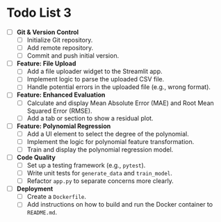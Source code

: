 # Todo List 3

- [ ] **Git & Version Control**
    - [ ] Initialize Git repository.
    - [ ] Add remote repository.
    - [ ] Commit and push initial version.
- [ ] **Feature: File Upload**
    - [ ] Add a file uploader widget to the Streamlit app.
    - [ ] Implement logic to parse the uploaded CSV file.
    - [ ] Handle potential errors in the uploaded file (e.g., wrong format).
- [ ] **Feature: Enhanced Evaluation**
    - [ ] Calculate and display Mean Absolute Error (MAE) and Root Mean Squared Error (RMSE).
    - [ ] Add a tab or section to show a residual plot.
- [ ] **Feature: Polynomial Regression**
    - [ ] Add a UI element to select the degree of the polynomial.
    - [ ] Implement the logic for polynomial feature transformation.
    - [ ] Train and display the polynomial regression model.
- [ ] **Code Quality**
    - [ ] Set up a testing framework (e.g., `pytest`).
    - [ ] Write unit tests for `generate_data` and `train_model`.
    - [ ] Refactor `app.py` to separate concerns more clearly.
- [ ] **Deployment**
    - [ ] Create a `Dockerfile`.
    - [ ] Add instructions on how to build and run the Docker container to `README.md`.
